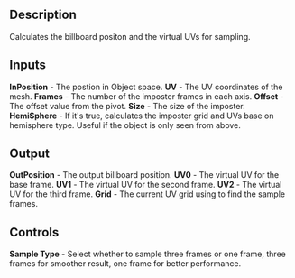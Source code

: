 ## Description
Calculates the billboard positon and the virtual UVs for sampling.

## Inputs
**InPosition** - The postion in Object space.
**UV** - The UV coordinates of the mesh.
**Frames** - The number of the imposter frames in each axis.
**Offset** - The offset value from the pivot.
**Size** - The size of the imposter.
**HemiSphere** - If it's true, calculates the imposter grid and UVs base on hemisphere type. Useful if the object is only seen from above.

## Output
**OutPosition** - The output billboard position.
**UV0** - The virtual UV for the base frame.
**UV1** - The virtual UV for the second frame.
**UV2** - The virtual UV for the third frame.
**Grid** - The current UV grid using to find the sample frames.

## Controls
**Sample Type** - Select whether to sample three frames or one frame, three frames for smoother result, one frame for better performance.
